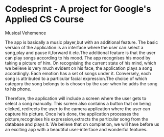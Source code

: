 # Codesprint - A project for Google's Applied CS Course
Musical Vehemence

The app is basically a music player,but with an additional feature.
The basic version of the application is an interface where the user can select a song,play and pause it,forward it etc.The additional feature is that the user can play songs according to his mood. The app recognises his mood by taking a picture of him. On recognising the current state of his mind, which we believe is very much evident on his face, the application plays a song accordingly. Each emotion has a set of songs under it. Conversely, each song is attributed to a particular facial expression.The choice of which category the song belongs to is chosen by the user when he adds the song to his phone.

Therefore, the application will include a screen where the user gets to select a song manually. This screen also contains a button that on being clicked, redirects the user to the camera application where the user can capture his picture. Once he’s done, the application processes the picture,recognises his expression,extracts the particular song from the database and plays it.
We believe that on completion, we will have before us an exciting app with a beautiful user-interface and wonderful features.
